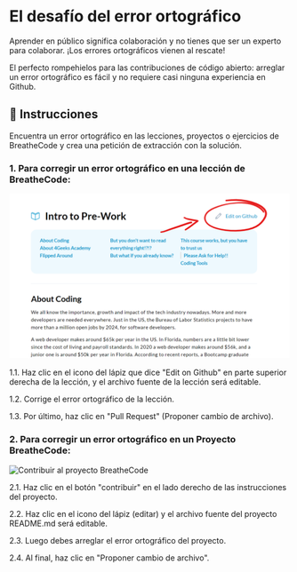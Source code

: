 # El desafío del error ortográfico

Aprender en público significa colaboración y no tienes que ser un experto para colaborar. ¡Los errores ortográficos vienen al rescate!

El perfecto rompehielos para las contribuciones de código abierto: arreglar un error ortográfico es fácil y no requiere casi ninguna experiencia en Github.

## 📝 Instrucciones

Encuentra un error ortográfico en las lecciones, proyectos o ejercicios de BreatheCode y crea una petición de extracción con la solución.

### 1. Para corregir un error ortográfico en una lección de BreatheCode:  

![edit on Github](github-logo2.png.png)

1.1. Haz clic en el icono del lápiz que dice "Edit on Github" en parte superior derecha de la lección, y el archivo fuente de la lección será editable.

1.2. Corrige el error ortográfico de la lección.

1.3. Por último, haz clic en "Pull Request" (Proponer cambio de archivo).  

### 2. Para corregir un error ortográfico en un Proyecto BreatheCode:

![Contribuir al proyecto BreatheCode](https://github.com/breatheco-de/the-misspell-chalenge/blob/master/47f0f5df-32df-4367-ad5f-0b838fe6dcb9.png?raw=true)

2.1. Haz clic en el botón "contribuir" en el lado derecho de las instrucciones del proyecto.  

2.2. Haz clic en el icono del lápiz (editar) y el archivo fuente del proyecto README.md será editable.  

2.3. Luego debes arreglar el error ortográfico del proyecto.  

2.4. Al final, haz clic en "Proponer cambio de archivo". 
